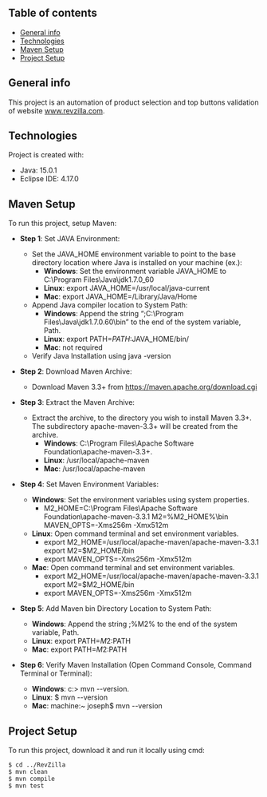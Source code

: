 ## Table of contents
* [General info](#general-info)
* [Technologies](#technologies)
* [Maven Setup](#maven-setup)
* [Project Setup](#maven-setup)

## General info
This project is an automation of product selection and top buttons validation of website www.revzilla.com.
	
## Technologies
Project is created with:
* Java: 15.0.1
* Eclipse IDE: 4.17.0

## Maven Setup
To run this project, setup Maven:
* **Step 1**: Set JAVA Environment:
	* Set the JAVA_HOME environment variable to point to the base directory location where Java is installed on your machine (ex.):
		* **Windows**: Set the environment variable JAVA_HOME to C:\Program Files\Java\jdk1.7.0_60
		* **Linux**: export JAVA_HOME=/usr/local/java-current
		* **Mac**: export JAVA_HOME=/Library/Java/Home
	* Append Java compiler location to System Path:
		* **Windows**: Append the string “;C:\Program Files\Java\jdk1.7.0.60\bin” to the end of the system variable, Path.
		* **Linux**: export PATH=$PATH:$JAVA_HOME/bin/
		* **Mac**: not required
	* Verify Java Installation using java -version


* **Step 2**: Download Maven Archive:
	* Download Maven 3.3+ from https://maven.apache.org/download.cgi


* **Step 3**: Extract the Maven Archive:
	* Extract the archive, to the directory you wish to install Maven 3.3+. The subdirectory apache-maven-3.3+ will be created from the archive.
		* **Windows**: C:\Program Files\Apache Software Foundation\apache-maven-3.3+.
		* **Linux**: /usr/local/apache-maven
		* **Mac**: /usr/local/apache-maven

* **Step 4**: Set Maven Environment Variables:
	* **Windows**: Set the environment variables using system properties.
		*  M2_HOME=C:\Program Files\Apache Software Foundation\apache-maven-3.3.1 M2=%M2_HOME%\bin MAVEN_OPTS=-Xms256m -Xmx512m
	*  **Linux**: Open command terminal and set environment variables.
		*  export M2_HOME=/usr/local/apache-maven/apache-maven-3.3.1 export M2=$M2_HOME/bin
		*  export MAVEN_OPTS=-Xms256m -Xmx512m
	*  **Mac**: Open command terminal and set environment variables.
		*  export M2_HOME=/usr/local/apache-maven/apache-maven-3.3.1 export M2=$M2_HOME/bin
		*  export MAVEN_OPTS=-Xms256m -Xmx512m
* **Step 5**: Add Maven bin Directory Location to System Path:
	* **Windows**: Append the string ;%M2% to the end of the system variable, Path.
	*  **Linux**: export PATH=$M2:$PATH
	*  **Mac**: export PATH=$M2:$PATH

* **Step 6**: Verify Maven Installation (Open Command Console, Command Terminal or Terminal):
	* **Windows**: c:\> mvn --version.
	*  **Linux**: $ mvn --version
	*  **Mac**: machine:~ joseph$ mvn --version


## Project Setup
To run this project, download it and run it locally using cmd:

```
$ cd ../RevZilla
$ mvn clean
$ mvn compile
$ mvn test
```

